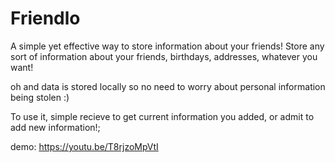 # Friendlo
A simple yet effective way to store information about your friends!
Store any sort of information about your friends, birthdays, addresses, whatever you want!

oh and data is stored locally so no need to worry about personal information being stolen :)

To use it, simple recieve to get current information you added, or admit to add new information!;

demo: https://youtu.be/T8rjzoMpVtI
